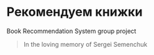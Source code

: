 # Рекомендуем книжки
Book Recommendation System group project

> In the loving memory of Sergei Semenchuk
